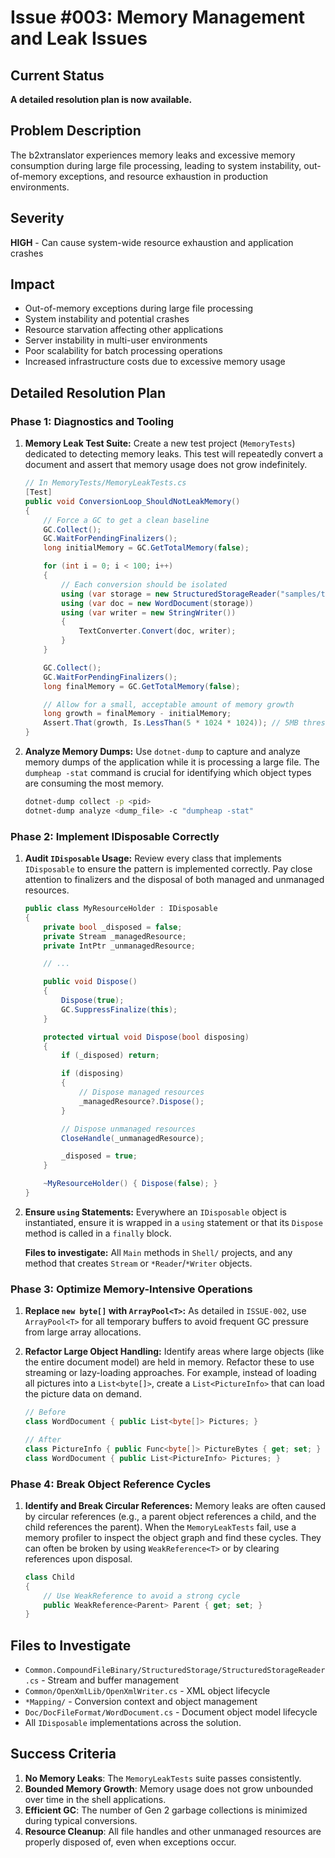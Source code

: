 # Issue #003: Memory Management and Leak Issues

## Current Status
**A detailed resolution plan is now available.**

## Problem Description
The b2xtranslator experiences memory leaks and excessive memory consumption during large file processing, leading to system instability, out-of-memory exceptions, and resource exhaustion in production environments.

## Severity
**HIGH** - Can cause system-wide resource exhaustion and application crashes

## Impact
- Out-of-memory exceptions during large file processing
- System instability and potential crashes
- Resource starvation affecting other applications
- Server instability in multi-user environments
- Poor scalability for batch processing operations
- Increased infrastructure costs due to excessive memory usage

## Detailed Resolution Plan

### Phase 1: Diagnostics and Tooling

1.  **Memory Leak Test Suite:**
    Create a new test project (`MemoryTests`) dedicated to detecting memory leaks. This test will repeatedly convert a document and assert that memory usage does not grow indefinitely.

    ```csharp
    // In MemoryTests/MemoryLeakTests.cs
    [Test]
    public void ConversionLoop_ShouldNotLeakMemory()
    {
        // Force a GC to get a clean baseline
        GC.Collect();
        GC.WaitForPendingFinalizers();
        long initialMemory = GC.GetTotalMemory(false);

        for (int i = 0; i < 100; i++)
        {
            // Each conversion should be isolated
            using (var storage = new StructuredStorageReader("samples/test.doc"))
            using (var doc = new WordDocument(storage))
            using (var writer = new StringWriter())
            {
                TextConverter.Convert(doc, writer);
            }
        }

        GC.Collect();
        GC.WaitForPendingFinalizers();
        long finalMemory = GC.GetTotalMemory(false);

        // Allow for a small, acceptable amount of memory growth
        long growth = finalMemory - initialMemory;
        Assert.That(growth, Is.LessThan(5 * 1024 * 1024)); // 5MB threshold
    }
    ```

2.  **Analyze Memory Dumps:**
    Use `dotnet-dump` to capture and analyze memory dumps of the application while it is processing a large file. The `dumpheap -stat` command is crucial for identifying which object types are consuming the most memory.

    ```bash
    dotnet-dump collect -p <pid>
    dotnet-dump analyze <dump_file> -c "dumpheap -stat"
    ```

### Phase 2: Implement IDisposable Correctly

1.  **Audit `IDisposable` Usage:**
    Review every class that implements `IDisposable` to ensure the pattern is implemented correctly. Pay close attention to finalizers and the disposal of both managed and unmanaged resources.

    ```csharp
    public class MyResourceHolder : IDisposable
    {
        private bool _disposed = false;
        private Stream _managedResource;
        private IntPtr _unmanagedResource;

        // ...

        public void Dispose()
        {
            Dispose(true);
            GC.SuppressFinalize(this);
        }

        protected virtual void Dispose(bool disposing)
        {
            if (_disposed) return;

            if (disposing)
            {
                // Dispose managed resources
                _managedResource?.Dispose();
            }

            // Dispose unmanaged resources
            CloseHandle(_unmanagedResource);

            _disposed = true;
        }

        ~MyResourceHolder() { Dispose(false); }
    }
    ```

2.  **Ensure `using` Statements:**
    Everywhere an `IDisposable` object is instantiated, ensure it is wrapped in a `using` statement or that its `Dispose` method is called in a `finally` block.

    **Files to investigate:** All `Main` methods in `Shell/` projects, and any method that creates `Stream` or `*Reader`/`*Writer` objects.

### Phase 3: Optimize Memory-Intensive Operations

1.  **Replace `new byte[]` with `ArrayPool<T>`:**
    As detailed in `ISSUE-002`, use `ArrayPool<T>` for all temporary buffers to avoid frequent GC pressure from large array allocations.

2.  **Refactor Large Object Handling:**
    Identify areas where large objects (like the entire document model) are held in memory. Refactor these to use streaming or lazy-loading approaches. For example, instead of loading all pictures into a `List<byte[]>`, create a `List<PictureInfo>` that can load the picture data on demand.

    ```csharp
    // Before
    class WordDocument { public List<byte[]> Pictures; }

    // After
    class PictureInfo { public Func<byte[]> PictureBytes { get; set; } }
    class WordDocument { public List<PictureInfo> Pictures; }
    ```

### Phase 4: Break Object Reference Cycles

1.  **Identify and Break Circular References:**
    Memory leaks are often caused by circular references (e.g., a parent object references a child, and the child references the parent). When the `MemoryLeakTests` fail, use a memory profiler to inspect the object graph and find these cycles. They can often be broken by using `WeakReference<T>` or by clearing references upon disposal.

    ```csharp
    class Child
    {
        // Use WeakReference to avoid a strong cycle
        public WeakReference<Parent> Parent { get; set; }
    }
    ```

## Files to Investigate
- `Common.CompoundFileBinary/StructuredStorage/StructuredStorageReader.cs` - Stream and buffer management
- `Common/OpenXmlLib/OpenXmlWriter.cs` - XML object lifecycle
- `*Mapping/` - Conversion context and object management
- `Doc/DocFileFormat/WordDocument.cs` - Document object model lifecycle
- All `IDisposable` implementations across the solution.

## Success Criteria
1. **No Memory Leaks**: The `MemoryLeakTests` suite passes consistently.
2. **Bounded Memory Growth**: Memory usage does not grow unbounded over time in the shell applications.
3. **Efficient GC**: The number of Gen 2 garbage collections is minimized during typical conversions.
4. **Resource Cleanup**: All file handles and other unmanaged resources are properly disposed of, even when exceptions occur.
